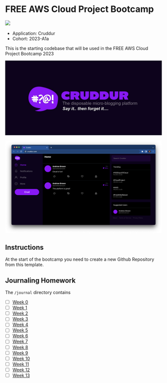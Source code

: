 # FREE AWS Cloud Project Bootcamp


![](https://codebuild.eu-west-2.amazonaws.com/badges?uuid=eyJlbmNyeXB0ZWREYXRhIjoiemx0bjRvRXdiWGhqbllXbEtzRmI4bFFJQTFSSVBVQ2krOHd2RFJCR0lma3A4TnV2RXZ1Qmg0c1Q0ZGxHMGFXQ3I5dWlYbllJdXZ6UURvZFdHbE1kUXRJPSIsIml2UGFyYW1ldGVyU3BlYyI6ImR3M0RwTWUvVUt5Ymt3WDciLCJtYXRlcmlhbFNldFNlcmlhbCI6MX0%3D&branch=prod)


- Application: Cruddur
- Cohort: 2023-A1a

This is the starting codebase that will be used in the FREE AWS Cloud Project Bootcamp 2023

![Cruddur Graphic](_docs/assets/cruddur-banner.jpg)

![Cruddur Screenshot](_docs/assets/cruddur-screenshot.png)

## Instructions

At the start of the bootcamp you need to create a new Github Repository from this template.

## Journaling Homework

The `/journal` directory contains

- [ ] [Week 0](journal/week0.md)
- [ ] [Week 1](journal/week1.md)
- [ ] [Week 2](journal/week2.md)
- [ ] [Week 3](journal/week3.md)
- [ ] [Week 4](journal/week4.md)
- [ ] [Week 5](journal/week5.md)
- [ ] [Week 6](journal/week6.md)
- [ ] [Week 7](journal/week7.md)
- [ ] [Week 8](journal/week8.md)
- [ ] [Week 9](journal/week9.md)
- [ ] [Week 10](journal/week10.md)
- [ ] [Week 11](journal/week11.md)
- [ ] [Week 12](journal/week12.md)
- [ ] [Week 13](journal/week13.md)